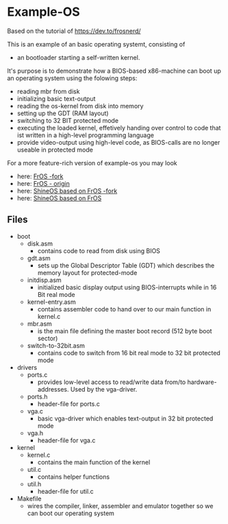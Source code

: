 # Example-OS
Based on the tutorial of https://dev.to/frosnerd/

This is an example of an basic operating systemt, consisting of 
- an bootloader starting a self-written kernel.

It's purpose is to demonstrate how a BIOS-based x86-machine can boot up an operating system using the folowing steps:
- reading mbr from disk
- initializing basic text-output
- reading the os-kernel from disk into memory
- setting up the GDT (RAM layout)
- switching to 32 BIT protected mode
- executing the loaded kernel, effetively handing over control to code that ist written in a high-level programming language
- provide video-output using high-level code, as BIOS-calls are no longer useable in protected mode

For a more feature-rich version of example-os you may look
- here: [FrOS -fork](https://github.com/derco0n/FrOS)
- here: [FrOS - origin](https://github.com/FRosner/FrOS)
- here: [ShineOS based on FrOS -fork](https://github.com/derco0n/ShineOS)
- here: [ShineOS based on FrOS](https://github.com/acteam-ux/ShineOS)

## Files
- boot
	- disk.asm
		- contains code to read from disk using BIOS
	- gdt.asm
		- sets up the Global Descriptor Table (GDT) which describes the memory layout for protected-mode
	- initdisp.asm
		- initialized basic display output using BIOS-interrupts while in 16 Bit real mode
	- kernel-entry.asm
		- contains assembler code to hand over to our main function in kernel.c
	- mbr.asm
		- is the main file defining the master boot record (512 byte boot sector)
	- switch-to-32bit.asm
		- contains code to switch from 16 bit real mode to 32 bit protected mode
- drivers
	- ports.c
		- provides low-level access to read/write data from/to hardware-addresses. Used by the vga-driver.
	- ports.h
		- header-file for ports.c
	- vga.c
		- basic vga-driver which enables text-output in 32 bit protected mode
	- vga.h
		- header-file for vga.c
- kernel
	- kernel.c
		- contains the main function of the kernel
	- util.c
		- contains helper functions
	- util.h
		- header-file for util.c
- Makefile
	- wires the compiler, linker, assembler and emulator together so we can boot our operating system
 






